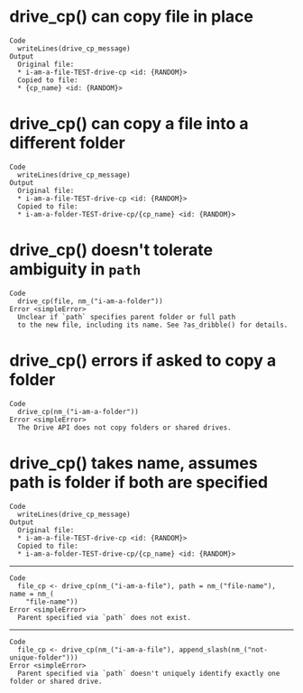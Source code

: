 # drive_cp() can copy file in place

    Code
      writeLines(drive_cp_message)
    Output
      Original file:
      * i-am-a-file-TEST-drive-cp <id: {RANDOM}>
      Copied to file:
      * {cp_name} <id: {RANDOM}>

# drive_cp() can copy a file into a different folder

    Code
      writeLines(drive_cp_message)
    Output
      Original file:
      * i-am-a-file-TEST-drive-cp <id: {RANDOM}>
      Copied to file:
      * i-am-a-folder-TEST-drive-cp/{cp_name} <id: {RANDOM}>

# drive_cp() doesn't tolerate ambiguity in `path`

    Code
      drive_cp(file, nm_("i-am-a-folder"))
    Error <simpleError>
      Unclear if `path` specifies parent folder or full path
      to the new file, including its name. See ?as_dribble() for details.

# drive_cp() errors if asked to copy a folder

    Code
      drive_cp(nm_("i-am-a-folder"))
    Error <simpleError>
      The Drive API does not copy folders or shared drives.

# drive_cp() takes name, assumes path is folder if both are specified

    Code
      writeLines(drive_cp_message)
    Output
      Original file:
      * i-am-a-file-TEST-drive-cp <id: {RANDOM}>
      Copied to file:
      * i-am-a-folder-TEST-drive-cp/{cp_name} <id: {RANDOM}>

---

    Code
      file_cp <- drive_cp(nm_("i-am-a-file"), path = nm_("file-name"), name = nm_(
        "file-name"))
    Error <simpleError>
      Parent specified via `path` does not exist.

---

    Code
      file_cp <- drive_cp(nm_("i-am-a-file"), append_slash(nm_("not-unique-folder")))
    Error <simpleError>
      Parent specified via `path` doesn't uniquely identify exactly one folder or shared drive.

